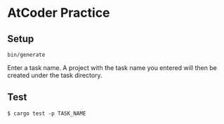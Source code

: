 # AtCoder Practice

## Setup

``` shell
bin/generate
```

Enter a task name. A project with the task name you entered will then be created under the task directory.


## Test

``` shell
$ cargo test -p TASK_NAME
```
